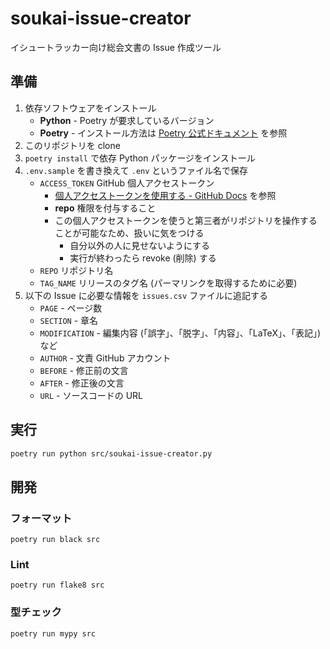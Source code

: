 # soukai-issue-creator

イシュートラッカー向け総会文書の Issue 作成ツール

## 準備

1. 依存ソフトウェアをインストール
   - **Python** - Poetry が要求しているバージョン
   - **Poetry** - インストール方法は [Poetry 公式ドキュメント](https://python-poetry.org/docs/) を参照
1. このリポジトリを clone
1. `poetry install` で依存 Python パッケージをインストール
1. `.env.sample` を書き換えて `.env` というファイル名で保存
   - `ACCESS_TOKEN` GitHub 個人アクセストークン
     - [個人アクセストークンを使用する \- GitHub Docs](https://docs.github.com/ja/github/authenticating-to-github/keeping-your-account-and-data-secure/creating-a-personal-access-token) を参照
     - **repo** 権限を付与すること
     - この個人アクセストークンを使うと第三者がリポジトリを操作することが可能なため、扱いに気をつける
       - 自分以外の人に見せないようにする
       - 実行が終わったら revoke (削除) する
   - `REPO` リポジトリ名
   - `TAG_NAME` リリースのタグ名 (パーマリンクを取得するために必要)
1. 以下の Issue に必要な情報を `issues.csv` ファイルに追記する
   - `PAGE` - ページ数
   - `SECTION` - 章名
   - `MODIFICATION` - 編集内容 (「誤字」、「脱字」、「内容」、「LaTeX」、「表記」) など
   - `AUTHOR` - 文責 GitHub アカウント
   - `BEFORE` - 修正前の文言
   - `AFTER` - 修正後の文言
   - `URL` - ソースコードの URL

## 実行

```sh
poetry run python src/soukai-issue-creator.py
```

## 開発

### フォーマット

```
poetry run black src
```

### Lint

```
poetry run flake8 src
```

### 型チェック

```
poetry run mypy src
```
